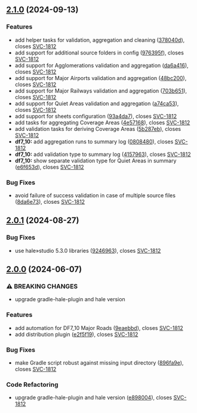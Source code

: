 ## [2.1.0](https://github.com/wetransform/uba-end-automation/compare/v2.0.1...v2.1.0) (2024-09-13)


### Features

* add helper tasks for validation, aggregation and cleaning ([378040d](https://github.com/wetransform/uba-end-automation/commit/378040da2eb12cc275bfd7b9ce596e1df844d82b)), closes [SVC-1812](https://wetransform.atlassian.net/browse/SVC-1812)
* add support for additional source folders in config ([976395f](https://github.com/wetransform/uba-end-automation/commit/976395f1d918ecbc3866c909a6eb7ffc5e9af1c4)), closes [SVC-1812](https://wetransform.atlassian.net/browse/SVC-1812)
* add support for Agglomerations validation and aggregation ([da6a416](https://github.com/wetransform/uba-end-automation/commit/da6a416e5842cdcc649705d3508128858a1f194f)), closes [SVC-1812](https://wetransform.atlassian.net/browse/SVC-1812)
* add support for Major Airports validation and aggregation ([48bc200](https://github.com/wetransform/uba-end-automation/commit/48bc2001d2e78fc8b3a15b0fdd133883e3218716)), closes [SVC-1812](https://wetransform.atlassian.net/browse/SVC-1812)
* add support for Major Railways validation and aggregation ([703b651](https://github.com/wetransform/uba-end-automation/commit/703b6517f01c4427c410ebcf4df21fc37df2aaf4)), closes [SVC-1812](https://wetransform.atlassian.net/browse/SVC-1812)
* add support for Quiet Areas validation and aggregation ([a74ca53](https://github.com/wetransform/uba-end-automation/commit/a74ca53d65c4ed17b79eb60eff142a3614d4a0b6)), closes [SVC-1812](https://wetransform.atlassian.net/browse/SVC-1812)
* add support for sheets configuration ([93a4da7](https://github.com/wetransform/uba-end-automation/commit/93a4da7950f5ab5e20288e4cf07a4f8a0ab7d52f)), closes [SVC-1812](https://wetransform.atlassian.net/browse/SVC-1812)
* add tasks for aggregating Coverage Areas ([4e57168](https://github.com/wetransform/uba-end-automation/commit/4e5716858d423062e19211f3bc3dcf24483a7c89)), closes [SVC-1812](https://wetransform.atlassian.net/browse/SVC-1812)
* add validation tasks for deriving Coverage Areas ([5b287eb](https://github.com/wetransform/uba-end-automation/commit/5b287eb41bedb685e7b710cc422283d59246aaa7)), closes [SVC-1812](https://wetransform.atlassian.net/browse/SVC-1812)
* **df7_10:** add aggregation runs to summary log ([0808480](https://github.com/wetransform/uba-end-automation/commit/0808480839059e312be6f6f5d5438f1e7a805333)), closes [SVC-1812](https://wetransform.atlassian.net/browse/SVC-1812)
* **df7_10:** add validation type to summary log ([4157963](https://github.com/wetransform/uba-end-automation/commit/4157963484ee4a686d55b3ec1973d5610953ea62)), closes [SVC-1812](https://wetransform.atlassian.net/browse/SVC-1812)
* **df7_10:** show separate validation type for Quiet Areas in summary ([e6f653d](https://github.com/wetransform/uba-end-automation/commit/e6f653da8e50d19830195408ea7a448fc239daf9)), closes [SVC-1812](https://wetransform.atlassian.net/browse/SVC-1812)


### Bug Fixes

* avoid failure of success validation in case of multiple source files ([8da6e73](https://github.com/wetransform/uba-end-automation/commit/8da6e7385d293338096539ea6c2af513e2eaaba7)), closes [SVC-1812](https://wetransform.atlassian.net/browse/SVC-1812)

## [2.0.1](https://github.com/wetransform/uba-end-automation/compare/v2.0.0...v2.0.1) (2024-08-27)


### Bug Fixes

* use hale»studio 5.3.0 libraries ([9246963](https://github.com/wetransform/uba-end-automation/commit/92469631306987bb7731bcb958e0773f5e4a70c6)), closes [SVC-1812](https://wetransform.atlassian.net/browse/SVC-1812)

## [2.0.0](https://github.com/wetransform/uba-end-automation/compare/v1.1.1...v2.0.0) (2024-06-07)


### ⚠ BREAKING CHANGES

* upgrade gradle-hale-plugin and hale version

### Features

* add automation for DF7_10 Major Roads ([9eaebbd](https://github.com/wetransform/uba-end-automation/commit/9eaebbd15b2a59584b4e27bda9d031c4ee09a021)), closes [SVC-1812](https://wetransform.atlassian.net/browse/SVC-1812)
* add distribution plugin ([e2f5f19](https://github.com/wetransform/uba-end-automation/commit/e2f5f19ee911242355c167ebb68d6a5074532420)), closes [SVC-1812](https://wetransform.atlassian.net/browse/SVC-1812)


### Bug Fixes

* make Gradle script robust against missing input directory ([896fa9e](https://github.com/wetransform/uba-end-automation/commit/896fa9e3041a6e0b155d587b9e3e4885fe9503b8)), closes [SVC-1812](https://wetransform.atlassian.net/browse/SVC-1812)


### Code Refactoring

* upgrade gradle-hale-plugin and hale version ([e898004](https://github.com/wetransform/uba-end-automation/commit/e898004aa295ce79ce1e31fe862510907b4c887b)), closes [SVC-1812](https://wetransform.atlassian.net/browse/SVC-1812)
